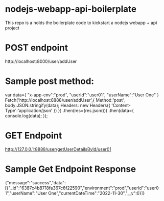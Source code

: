 # nodejs-webapp-api-boilerplate
This repo is a holds the boilerplate code to kickstart a nodejs webapp + api  project

# POST endpoint
http://localhost:8000/user/addUser

# Sample post method:
var data={
"x-app-env":"prod",
"userId":"user01",
"userName":"User One"
}
Fetch('http://localhost:8888/user/addUser',{
Method:'post',
body:JSON.stringify(data);
Headers: new Headers({
	'Content-Type':'application/json'
	})
})
.then(res=(res.json()))
.then(data={
console.log(data);
});

# GET Endpoint
http://127.0.0.1:8888/user/getUserDetailsById/user01

# Sample Get Endpoint Response

{"message":"success","data":[{"_id":"6387c4b8718fa367c6f22590","environment":"prod","userId":"user01","userName":"User One","currentDateTime":"2022-11-30","__v":0}]}

